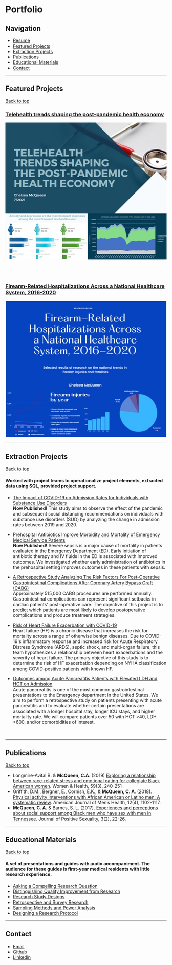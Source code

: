 # Portfolio

## Navigation
- [Resume](https://drive.google.com/file/d/1F2nVEi2Ej2ouVOcDQSaDv0Ju8z0r9qG4/view?usp=sharing)
- [Featured Projects](#featured-projects)
- [Extraction Projects](#extraction-projects)
- [Publications](#publications)
- [Educational Materials](#educational-materials)
- [Contact](#contact)
 
---


## Featured Projects
[Back to top](#portfolio)

### [Telehealth trends shaping the post-pandemic health economy](/telehealth_trends)


<p align="center">
<img src="images/telehealth_thumbnail.jpg?raw=true"/>
</p>


<br><br>

### [Firearm-Related Hospitalizations Across a National Healthcare System, 2016-2020](/firearm_injuries)

<p align="center">
  <img src="images/firearm_thumbnail.jpg?raw=true"/>
</p>

<!-- ---
### [Project 3](http://example.com/)

<p align="center">
<img src="images/dummy_thumbnail.jpg?raw=true"/>
</p>
 -->


---
## Extraction Projects
[Back to top](#portfolio)
#### Worked with project teams to operationalize project elements, extracted data using SQL, provided project support.

- [The Impact of COVID-19 on Admission Rates for Individuals with Substance Use Disorders](/COVID-Substance-Use.md)<br> **Now Published!**
  This study aims to observe the effect of the pandemic and subsequent social distancing recommendations on individuals with substance use disorders (SUD) by analyzing the change in admission rates between 2019 and 2020. <br>
  
- [Prehospital Antibiotics Improve Morbidity and Mortality of Emergency Medical Service Patients](Antibiotics_Sepsis.md)<br> **Now Published!**
  Severe sepsis is a major cause of mortality in patients evaluated in the Emergency Department (ED). Early initiation of antibiotic therapy and IV fluids in the ED is associated with improved outcomes. We investigated whether early administration of antibiotics in the prehospital setting improves outcomes in these patients with sepsis. <br>

- [A Retrospective Study Analyzing The Risk Factors For Post-Operative Gastrointestinal Complications After Coronary Artery Bypass Graft (CABG)](/GI_CABG.md) <br>
Approximately 515,000 CABG procedures are performed annually. Gastrointestinal complications can represent significant setbacks in cardiac patients' post-operative care. The objective of this project is to predict which patients are most likely to develop postoperative complications and produce treatment strategies.<br>

- [Risk of Heart Failure Exacerbation with COVID-19](/COVID_HFE.md) <br>
Heart failure (HF) is a chronic disease that increases the risk for mortality across a range of otherwise benign diseases. Due to COVID-19's inflammatory response and increased risk for Acute Respiratory Distress Syndrome (ARDS), septic shock, and multi-organ failure; this team hypothesizes a relationship between heart exacerbations and the severity of heart failure. The primary objective of this study is to determine the risk of HF exacerbation depending on NYHA classification among COVID-positive patients with known HF. <br>

- [Outcomes among Acute Pancreatitis Patients with Elevated LDH and HCT on Admission](https://github.com/chelseamcqueen/Outcomes-in-Acute-Pancreatitis-patients-with-elevated-LDH-and-HCT)<br>
  Acute pancreatitis is one of the most common gastrointestinal presentations to the Emergency department in the United States. We aim to perform a retrospective study on patients presenting with acute pancreatitis and to evaluate whether certain presentations are associated with a longer hospital stay, longer ICU stays, and higher mortality rate. We will compare patients over 50 with HCT >40, LDH >600, and/or comorbidities of interest.
 <br>

---
## Publications
[Back to top](#portfolio)
-	Longmire-Avital B. & **McQueen, C.A**. (2019) [Exploring a relationship between race-related stress and emotional eating for collegiate Black American women](https://pubmed.ncbi.nlm.nih.gov/29920181/). Women & Health, 59(3), 240-251
-	Griffith, D.M., Bergner, E., Cornish, E.K., & **McQueen, C. A**. (2018). [Physical activity interventions with African American or Latino men: A systematic review](https://pubmed.ncbi.nlm.nih.gov/29557237/). American Journal of Men’s Health, 12(4), 1102-1117. 
-	**McQueen, C. A.** & Barnes, S. L. (2017). [Experiences and perceptions about social support among Black men who have sex with men in Tennessee](https://journalofpositivesexuality.org/wp-content/uploads/2017/07/Experiences-and-perceptions-about-social-support-among-black-men-who-have-sex-with-men-in-tennessee-McQueen-Barnes.pdf). Journal of Positive Sexuality, 3(2), 22-26. 

---
## Educational Materials
[Back to top](#portfolio)
#### A set of presentations and guides with audio accompaniment. The audience for these guides is first-year medical residents with little research experience. 

- [Asking a Compelling Research Question](/pdf/ResearchCurriculum/Asking%20Compelling%20Research%20Questions.pdf)
- [Distinguishing Quality Improvement from Research](/pdf/ResearchCurriculum/Distinguishing%20Quality%20Improvement%20%20from%20Research.pdf)
- [Research Study Designs](/pdf/ResearchCurriculum/Research%20Study%20Designs.pdf)
- [Retrospective and Survey Research](/pdf/ResearchCurriculum/Retrospective%20and%20Survey%20Research.pdf)
- [Sampling Methods and Power Analysis](/pdf/ResearchCurriculum/Sampling%20Methods%20and%20Power%20Analysis.pdf)
- [Designing a Research Protocol](/pdf/GME_Protocol_Guide.pdf)


---
## Contact

* [Email](mailto:chelsea.mcqueen@live.com)
* [Github](https://github.com/chelseamcqueen)
* [Linkedin](https://www.linkedin.com/in/chelseamcqueen/)


